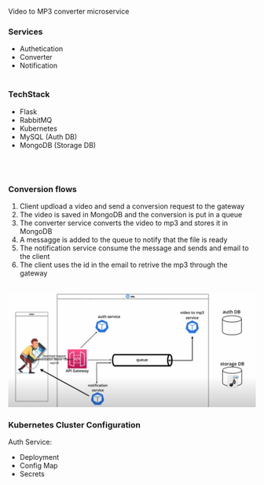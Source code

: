 Video to MP3 converter microservice

### Services 
- Authetication 
- Converter
- Notification
<br/><br/>

### TechStack
- Flask
- RabbitMQ
- Kubernetes
- MySQL (Auth DB)
- MongoDB (Storage DB)
<br/>
<br/>

### Conversion flows 
1. Client updload a video and send a conversion request to the gateway
2. The video is saved in MongoDB and the conversion is put in a queue
3. The converter service converts the video to mp3 and stores it in MongoDB
4. A messagge is added to the queue to notify that the file is ready
5. The notification service consume the message and sends and email to the client
6. The client uses the id in the email to retrive the mp3 through the gateway

<br/>
<img src="./architetcture.png" alt="Architecture">


### Kubernetes Cluster Configuration
Auth Service: 
- Deployment
- Config Map
- Secrets